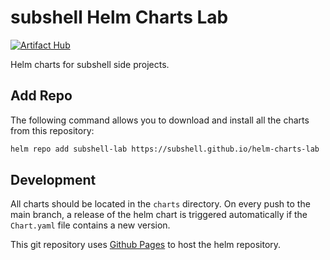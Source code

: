 # subshell Helm Charts Lab

[![Artifact Hub](https://img.shields.io/endpoint?url=https://artifacthub.io/badge/repository/subshell-lab)](https://artifacthub.io/packages/search?repo=subshell-lab)

Helm charts for subshell side projects.

## Add Repo

The following command allows you to download and install all the charts from this repository:

```sh
helm repo add subshell-lab https://subshell.github.io/helm-charts-lab
```

## Development

All charts should be located in the `charts` directory. On every push to the
main branch, a release of the helm chart is triggered automatically if the
`Chart.yaml` file contains a new version.

This git repository uses [Github Pages](https://helm.sh/docs/topics/chart_repository/#github-pages-example) to host the helm repository.
